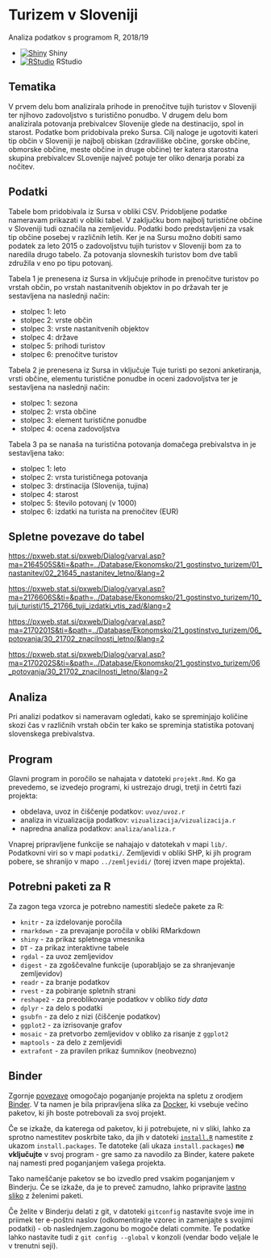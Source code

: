 # Turizem v Sloveniji

Analiza podatkov s programom R, 2018/19

* [![Shiny](http://mybinder.org/badge.svg)](http://beta.mybinder.org/v2/gh/jaanos/APPR-2018-19/master?urlpath=shiny/APPR-2018-19/projekt.Rmd) Shiny
* [![RStudio](http://mybinder.org/badge.svg)](http://beta.mybinder.org/v2/gh/jaanos/APPR-2018-19/master?urlpath=rstudio) RStudio

## Tematika

V prvem delu bom analizirala prihode in prenočitve tujih turistov v Sloveniji ter njihovo zadovoljstvo s turistično ponudbo. V drugem delu bom analizirala potovanja prebivalcev Slovenije glede na destinacijo, spol in starost. Podatke bom pridobivala preko Sursa. 
Cilj naloge je ugotoviti kateri tip občin v Sloveniji je najbolj obiskan (zdraviliške občine, gorske občine, obmorske občine, meste občine in druge občine) ter katera starostna skupina prebivalcev SLovenije največ potuje ter oliko denarja porabi za nočitev.

## Podatki

Tabele bom pridobivala iz Sursa v obliki CSV. Pridobljene podatke nameravam prikazati v obliki tabel. V zaključku bom najbolj turistične občine v Sloveniji tudi označila na zemljevidu. Podatki bodo predstavljeni za vsak tip občine posebej v različnih letih. Ker je na Sursu možno dobiti samo podatek za leto 2015 o zadovoljstvu tujih turistov v Sloveniji bom za to naredila drugo tabelo. Za potovanja slovneskih turistov bom dve tabli združila v eno po tipu potovanj.

Tabela 1 je prenesena iz Sursa in vključuje prihode in prenočitve turistov po vrstah občin, po vrstah nastanitvenih objektov in po državah ter je sestavljena na naslednji način:

- stolpec 1: leto
- stolpec 2: vrste občin
- stolpec 3: vrste nastanitvenih objektov
- stolpec 4: države
- stolpec 5: prihodi turistov
- stolpec 6: prenočitve turistov

Tabela 2 je prenesena iz Sursa in vključuje Tuje turisti po sezoni anketiranja, vrsti občine, elementu turistične ponudbe in oceni zadovoljstva ter je sestavljena na naslednji način:

- stolpec 1: sezona
- stolpec 2: vrsta občine
- stolpec 3: element turistične ponudbe
- stolpec 4: ocena zadovoljstva

Tabela 3 pa se nanaša na turistična potovanja domačega prebivalstva in je sestavljena tako:

- stolpec 1: leto
- stolpec 2: vrsta turističnega potovanja
- stolpec 3: drstinacija (Slovenija, tujina)
- stolpec 4: starost 
- stolpec 5: število potovanj (v 1000)
- stolpec 6: izdatki na turista na prenočitev (EUR)

## Spletne povezave do tabel

https://pxweb.stat.si/pxweb/Dialog/varval.asp?ma=2164505S&ti=&path=../Database/Ekonomsko/21_gostinstvo_turizem/01_nastanitev/02_21645_nastanitev_letno/&lang=2

https://pxweb.stat.si/pxweb/Dialog/varval.asp?ma=2176606S&ti=&path=../Database/Ekonomsko/21_gostinstvo_turizem/10_tuji_turisti/15_21766_tuji_izdatki_vtis_zad/&lang=2

https://pxweb.stat.si/pxweb/Dialog/varval.asp?ma=2170201S&ti=&path=../Database/Ekonomsko/21_gostinstvo_turizem/06_potovanja/30_21702_znacilnosti_letno/&lang=2

https://pxweb.stat.si/pxweb/Dialog/varval.asp?ma=2170202S&ti=&path=../Database/Ekonomsko/21_gostinstvo_turizem/06_potovanja/30_21702_znacilnosti_letno/&lang=2


## Analiza

Pri analizi podatkov si nameravam ogledati, kako se spreminjajo količine skozi čas v različnih vrstah občin ter kako se spreminja statistika potovanj slovenskega prebivalstva.

## Program

Glavni program in poročilo se nahajata v datoteki `projekt.Rmd`.
Ko ga prevedemo, se izvedejo programi, ki ustrezajo drugi, tretji in četrti fazi projekta:

* obdelava, uvoz in čiščenje podatkov: `uvoz/uvoz.r`
* analiza in vizualizacija podatkov: `vizualizacija/vizualizacija.r`
* napredna analiza podatkov: `analiza/analiza.r`

Vnaprej pripravljene funkcije se nahajajo v datotekah v mapi `lib/`.
Podatkovni viri so v mapi `podatki/`.
Zemljevidi v obliki SHP, ki jih program pobere,
se shranijo v mapo `../zemljevidi/` (torej izven mape projekta).

## Potrebni paketi za R

Za zagon tega vzorca je potrebno namestiti sledeče pakete za R:

* `knitr` - za izdelovanje poročila
* `rmarkdown` - za prevajanje poročila v obliki RMarkdown
* `shiny` - za prikaz spletnega vmesnika
* `DT` - za prikaz interaktivne tabele
* `rgdal` - za uvoz zemljevidov
* `digest` - za zgoščevalne funkcije (uporabljajo se za shranjevanje zemljevidov)
* `readr` - za branje podatkov
* `rvest` - za pobiranje spletnih strani
* `reshape2` - za preoblikovanje podatkov v obliko *tidy data*
* `dplyr` - za delo s podatki
* `gsubfn` - za delo z nizi (čiščenje podatkov)
* `ggplot2` - za izrisovanje grafov
* `mosaic` - za pretvorbo zemljevidov v obliko za risanje z `ggplot2`
* `maptools` - za delo z zemljevidi
* `extrafont` - za pravilen prikaz šumnikov (neobvezno)

## Binder

Zgornje [povezave](#analiza-podatkov-s-programom-r-201819)
omogočajo poganjanje projekta na spletu z orodjem [Binder](https://mybinder.org/).
V ta namen je bila pripravljena slika za [Docker](https://www.docker.com/),
ki vsebuje večino paketov, ki jih boste potrebovali za svoj projekt.

Če se izkaže, da katerega od paketov, ki ji potrebujete, ni v sliki,
lahko za sprotno namestitev poskrbite tako,
da jih v datoteki [`install.R`](install.R) namestite z ukazom `install.packages`.
Te datoteke (ali ukaza `install.packages`) **ne vključujte** v svoj program -
gre samo za navodilo za Binder, katere pakete naj namesti pred poganjanjem vašega projekta.

Tako nameščanje paketov se bo izvedlo pred vsakim poganjanjem v Binderju.
Če se izkaže, da je to preveč zamudno,
lahko pripravite [lastno sliko](https://github.com/jaanos/APPR-docker) z želenimi paketi.

Če želite v Binderju delati z git,
v datoteki `gitconfig` nastavite svoje ime in priimek ter e-poštni naslov
(odkomentirajte vzorec in zamenjajte s svojimi podatki) -
ob naslednjem.zagonu bo mogoče delati commite.
Te podatke lahko nastavite tudi z `git config --global` v konzoli
(vendar bodo veljale le v trenutni seji).
